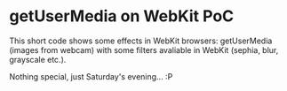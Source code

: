 getUserMedia on WebKit PoC
==========================

This short code shows some effects in WebKit browsers: getUserMedia (images from webcam) with some filters avaliable in WebKit (sephia, blur, grayscale etc.).

Nothing special, just Saturday's evening... :P